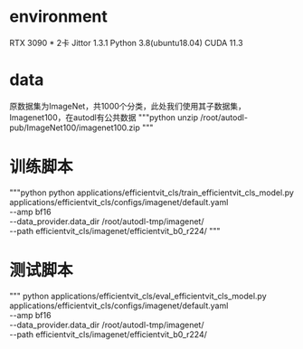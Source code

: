 # environment
RTX 3090 * 2卡
Jittor  1.3.1
Python  3.8(ubuntu18.04)
CUDA  11.3

# data
原数据集为ImageNet，共1000个分类，此处我们使用其子数据集，Imagenet100，在autodl有公共数据
"""python
unzip /root/autodl-pub/ImageNet100/imagenet100.zip
"""

# 训练脚本
"""python
python applications/efficientvit_cls/train_efficientvit_cls_model.py \
applications/efficientvit_cls/configs/imagenet/default.yaml \
    --amp bf16 \
    --data_provider.data_dir /root/autodl-tmp/imagenet/ \
    --path efficientvit_cls/imagenet/efficientvit_b0_r224/
"""

# 测试脚本
"""
python applications/efficientvit_cls/eval_efficientvit_cls_model.py \
applications/efficientvit_cls/configs/imagenet/default.yaml \
    --amp bf16 \
    --data_provider.data_dir /root/autodl-tmp/imagenet/ \
    --path efficientvit_cls/imagenet/efficientvit_b0_r224/
